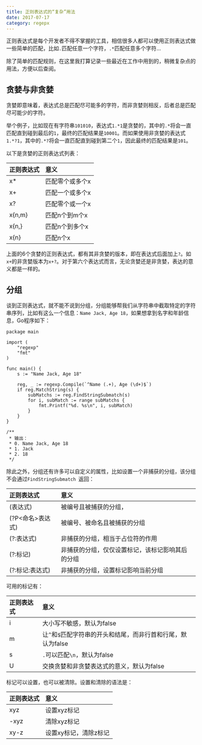 ```yaml
---
title: 正则表达式的“复杂”用法
date: 2017-07-17
category: regepx
---
```


正则表达式是每个开发者不得不掌握的工具，相信很多人都可以使用正则表达式做一些简单的匹配，比如`.`匹配任意一个字符，`.*`匹配任意多个字符...

除了简单的匹配规则，在这里我打算记录一些最近在工作中用到的，稍微复杂点的用法，方便以后查阅。

## 贪婪与非贪婪

贪婪即意味着，表达式总是匹配尽可能多的字符，而非贪婪则相反，后者总是匹配尽可能少的字符。

举个例子，比如现在有字符串`101010`，表达式`1.*1`是贪婪的，其中的`.*`将会一直匹配直到碰到最后的`1`，最终的匹配结果是`10001`。而如果使用非贪婪的表达式`1.*?1`，其中的`.*?`将会一直匹配直到碰到第二个`1`，因此最终的匹配结果是`101`。

以下是贪婪的正则表达式列表：

正则表达式  | 意义
:-------- | :-------
x*        | 匹配零个或多个x
x+        | 匹配一个或多个x
x?        | 匹配零个或一个x
x{n,m}    | 匹配n个到m个x
x{n,}     | 匹配n个到多个x
x{n}      | 匹配n个x

上面的6个贪婪的正则表达式，都有其非贪婪的版本，即在表达式后面加上`?`。如`x+`的非贪婪版本为`x+?`。对于第六个表达式而言，无论贪婪还是非贪婪，表达的意义都是一样的。

## 分组

谈到正则表达式，就不能不说到分组，分组能够帮我们从字符串中截取特定的字符串序列，比如有这么一个信息：`Name Jack, Age 18`，如果想拿到名字和年龄信息，Go程序如下：

```
package main

import (
    "regexp"
    "fmt"
)

func main() {
    s := "Name Jack, Age 18"

    reg, _ := regexp.Compile(`^Name (.+), Age (\d+)$`)
    if reg.MatchString(s) {
        subMatchs := reg.FindStringSubmatch(s)
        for i, subMatch := range subMatchs {
            fmt.Printf("%d. %s\n", i, subMatch)
        }
    }
}

/**
 * 输出：
 * 0. Name Jack, Age 18
 * 1. Jack
 * 2. 18
 */
```

除此之外，分组还有许多可以自定义的属性，比如设置一个非捕获的分组，该分组不会通过`FindStringSubmatch `返回：

正则表达式         | 意义
:----------------| :----------------
(表达式)          | 被编号且被捕获的分组，
(?P<命名>表达式)   | 被编号、被命名且被捕获的分组
(?:表达式)        | 非捕获的分组，相当于占位符的作用
(?:标记)          | 非捕获的分组，仅仅设置标记，该标记影响其后的分组
(?:标记:表达式)    | 非捕获的分组，设置标记影响当前分组

可用的标记有：

正则表达式       | 意义
:--------------| :-------
i              | 大小写不敏感，默认为false
m              | 让`^`和`$`匹配字符串的开头和结尾，而非行首和行尾，默认为false
s              | `.`可以匹配`\n`，默认为false
U              | 交换贪婪和非贪婪表达式的意义，默认为false

标记可以设置，也可以被清除。设置和清除的语法是：

正则表达式       | 意义
:--------------| :-------
xyz            | 设置xyz标记
-xyz           | 清除xyz标记
xy-z           | 设置xy标记，清除z标记